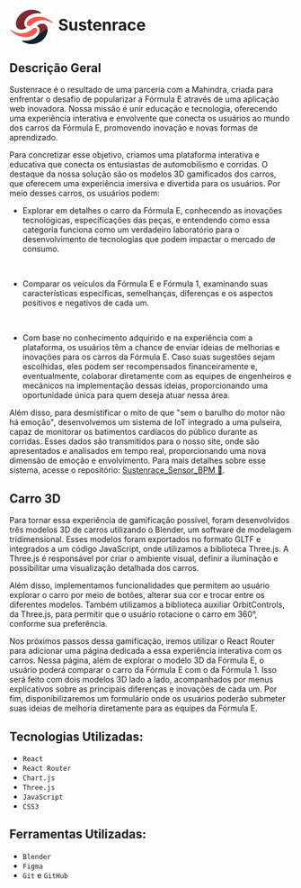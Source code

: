 #  <img src="public/imagens/logo-sustenrace.png" width= 80px align=center> Sustenrace 

## Descrição Geral

Sustenrace é o resultado de uma parceria com a Mahindra, criada para enfrentar o desafio de popularizar a Fórmula E através de uma aplicação web inovadora. Nossa missão é unir educação e tecnologia, oferecendo uma experiência interativa e envolvente que conecta os usuários ao mundo dos carros da Fórmula E, promovendo inovação e novas formas de aprendizado.

Para concretizar esse objetivo, criamos uma plataforma interativa e educativa que conecta os entusiastas de automobilismo e corridas. O destaque da nossa solução são os modelos 3D gamificados dos carros, que oferecem uma experiência imersiva e divertida para os usuários.  Por meio desses carros, os usuários podem: 

* Explorar em detalhes o carro da Fórmula E, conhecendo as inovações tecnológicas, especificações das peças, e entendendo como essa categoria funciona como um verdadeiro laboratório para o desenvolvimento de tecnologias que podem impactar o mercado de consumo.
  
<br>

* Comparar os veículos da Fórmula E e Fórmula 1, examinando suas características específicas, semelhanças, diferenças e os aspectos positivos e negativos de cada um.
  
<br>

* Com base no conhecimento adquirido e na experiência com a plataforma, os usuários têm a chance de enviar ideias de melhorias e inovações para os carros da Fórmula E. Caso suas sugestões sejam escolhidas, eles podem ser recompensados financeiramente e, eventualmente, colaborar diretamente com as equipes de engenheiros e mecânicos na implementação dessas ideias, proporcionando uma oportunidade única para quem deseja atuar nessa área.

Além disso, para desmistificar o mito de que "sem o barulho do motor não há emoção", desenvolvemos um sistema de IoT integrado a uma pulseira, capaz de monitorar os batimentos cardíacos do público durante as corridas. Esses dados são transmitidos para o nosso site, onde são apresentados e analisados em tempo real, proporcionando uma nova dimensão de emoção e envolvimento. Para mais detalhes sobre esse sistema, acesse o repositório: <a href="https://github.com/brunacostaz/Sustenrace_Sensor_BPM">Sustenrace_Sensor_BPM 🔗</a>.

## Carro 3D

Para tornar essa experiência de gamificação possível, foram desenvolvidos três modelos 3D de carros utilizando o Blender, um software de modelagem tridimensional. Esses modelos foram exportados no formato GLTF e integrados a um código JavaScript, onde utilizamos a biblioteca Three.js. A Three.js é responsável por criar o ambiente visual, definir a iluminação e possibilitar uma visualização detalhada dos carros. 

Além disso, implementamos funcionalidades que permitem ao usuário explorar o carro por meio de botões, alterar sua cor e trocar entre os diferentes modelos. Também utilizamos a biblioteca auxiliar OrbitControls, da Three.js, para permitir que o usuário rotacione o carro em 360°, conforme sua preferência.

Nos próximos passos dessa gamificação, iremos utilizar o React Router para adicionar uma página dedicada a essa experiência interativa com os carros. Nessa página, além de explorar o modelo 3D da Fórmula E, o usuário poderá comparar o carro da Fórmula E com o da Fórmula 1. Isso será feito com dois modelos 3D lado a lado, acompanhados por menus explicativos sobre as principais diferenças e inovações de cada um. Por fim, disponibilizaremos um formulário onde os usuários poderão submeter suas ideias de melhoria diretamente para as equipes da Fórmula E.


## Tecnologias Utilizadas:

* `React`
* `React Router`
* `Chart.js`
* `Three.js`
* `JavaScript`
* `CSS3`

## Ferramentas Utilizadas:

* `Blender`
* `Figma`
* `Git` e `GitHub`